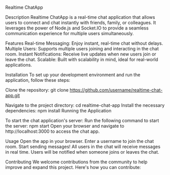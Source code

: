 Realtime ChatApp

Description
Realtime ChatApp is a real-time chat application that allows users to connect and chat instantly with friends, family, or colleagues. It leverages the power of Node.js and Socket.IO to provide a seamless communication experience for multiple users simultaneously.

Features
Real-time Messaging: Enjoy instant, real-time chat without delays.
Multiple Users: Supports multiple users joining and interacting in the chat room.
Instant Notifications: Receive live updates when new users join or leave the chat.
Scalable: Built with scalability in mind, ideal for real-world applications.

Installation
To set up your development environment and run the application, follow these steps:

Clone the repository:
git clone https://github.com/username/realtime-chat-app.git

Navigate to the project directory:
cd realtime-chat-app
Install the necessary dependencies:
npm install
Running the Application

To start the chat application's server:
Run the following command to start the server:
npm start
Open your browser and navigate to http://localhost:3000 to access the chat app.

Usage
Open the app in your browser.
Enter a username to join the chat room.
Start sending messages! All users in the chat will receive messages in real time.
Users will be notified when someone joins or leaves the chat.

Contributing
We welcome contributions from the community to help improve and expand this project. Here's how you can contribute:
